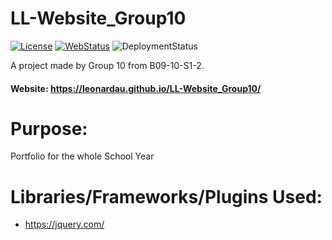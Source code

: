 
# LL-Website_Group10

[![License](https://img.shields.io/github/license/LeonardAu/LL-Website_Group10?label=LICENSE)](https://github.com/LeonardAu/LL-Website_Group10/blob/main/LICENSE)
[![WebStatus](https://img.shields.io/website?down_message=offline&label=website%20status&up_message=active&url=https%3A%2F%2Fleonardau.github.io%2FLL-Website_Group10%2F)](https://leonardau.github.io/LL-Website_Group10/)
![DeploymentStatus](https://img.shields.io/github/deployments/LeonardAu/LL-Website_Group10/github-pages?label=deployment%20status)
  
 A project made by Group 10 from B09-10-S1-2.
 
 #### Website: https://leonardau.github.io/LL-Website_Group10/


# Purpose:
Portfolio for the whole School Year

# Libraries/Frameworks/Plugins Used:

- https://jquery.com/

